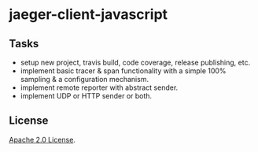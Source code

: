 # jaeger-client-javascript

Tasks
-----
* setup new project, travis build, code coverage, release publishing, etc.
* implement basic tracer & span functionality with a simple 100% sampling & a configuration mechanism.
* implement remote reporter with abstract sender.
* implement UDP or HTTP sender or both.


## License
  
[Apache 2.0 License](./LICENSE).

